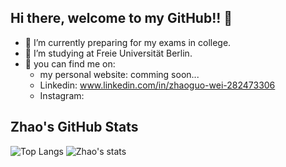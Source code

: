 ## Hi there, welcome to my GitHub!! 👋

- 🔭 I’m currently preparing for my exams in college.
- 🌱 I’m studying at Freie Universität Berlin.
- 💬 you can find me on:
  - my personal website: comming soon...
  - Linkedin: www.linkedin.com/in/zhaoguo-wei-282473306
  - Instagram:

## Zhao's GitHub Stats
![Top Langs](https://github-readme-stats.vercel.app/api/top-langs/?username=Iamnotsnowwhite&theme=tokyonight)
![Zhao's stats](https://github-readme-stats.vercel.app/api?username=Iamnotsnowwhite&show_icons=true&theme=radical)
<!--

You are my 
![Visitor Count](https://profile-counter.glitch.me/all-smile/count.svg)
visitors! Thank you!!!!

## my skills:
https://img.shiields.io/badge/Lang-JavaScript-yellowgreen

**Iamnotsnowwhite/Iamnotsnowwhite** is a ✨ _special_ ✨ repository because its `README.md` (this file) appears on your GitHub profile.

Here are some ideas to get you started:

- 👯 I’m looking to collaborate on ...
- 🤔 I’m looking for help with ...
- 💬 Ask me about ...
- 📫 How to reach me: ...
- 😄 Pronouns: ...
- ⚡ Fun fact: ...
-->

